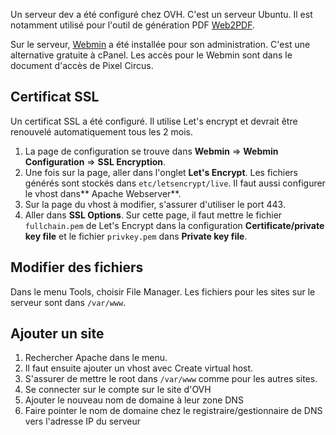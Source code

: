 Un serveur dev a été configuré chez OVH. C'est un serveur Ubuntu. Il est notamment utilisé pour l'outil de génération PDF [Web2PDF](web2pdf).

Sur le serveur, [Webmin](https://doxfer.webmin.com/Webmin/Main_Page) a été installée pour son administration. C'est une alternative gratuite à cPanel. Les accès pour le Webmin sont dans le document d'accès de Pixel Circus.

## Certificat SSL

Un certificat SSL a été configuré. Il utilise Let's encrypt et devrait être renouvelé automatiquement tous les 2 mois.

1. La page de configuration se trouve dans **Webmin** => **Webmin Configuration** => **SSL Encryption**. 
2. Une fois sur la page, aller dans l'onglet **Let's Encrypt**. Les fichiers générés sont stockés dans `etc/letsencrypt/live`. Il faut aussi configurer le vhost dans** Apache Webserver**. 
3. Sur la page du vhost à modifier, s'assurer d'utiliser le port 443.
4. Aller dans **SSL Options**. Sur cette page, il faut mettre le fichier `fullchain.pem` de Let's Encrypt dans la configuration **Certificate/private key file** et le fichier `privkey.pem` dans **Private key file**.

## Modifier des fichiers

Dans le menu Tools, choisir File Manager. Les fichiers pour les sites sur le serveur sont dans `/var/www`.

## Ajouter un site

1. Rechercher Apache dans le menu. 
2. Il faut ensuite ajouter un vhost avec Create virtual host. 
3. S'assurer de mettre le root dans `/var/www` comme pour les autres sites.
5. Se connecter sur le compte sur le site d'OVH
6. Ajouter le nouveau nom de domaine à leur zone DNS
7. Faire pointer le nom de domaine chez le registraire/gestionnaire de DNS vers l'adresse IP du serveur
